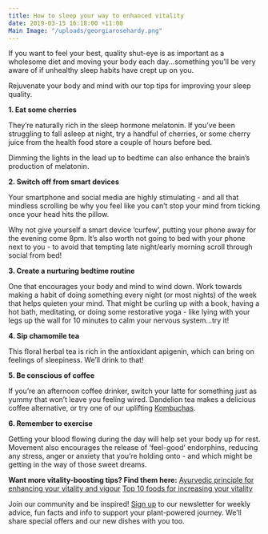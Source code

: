 ```yaml
---
title: How to sleep your way to enhanced vitality
date: 2019-03-15 16:18:00 +11:00
Main Image: "/uploads/georgiarosehardy.png"
---
```


If you want to feel your best, quality shut-eye is as important as a wholesome diet and moving your body each day...something you’ll be very aware of if unhealthy sleep habits have crept up on you. 

Rejuvenate your body and mind with our top tips for improving your sleep quality. 

**1. Eat some cherries**

They’re naturally rich in the sleep hormone melatonin. If you’ve been struggling to fall asleep at night, try a handful of cherries, or some cherry juice from the health food store a couple of hours before bed. 

Dimming the lights in the lead up to bedtime can also enhance the brain’s production of melatonin. 

**2. Switch off from smart devices**

Your smartphone and social media are highly stimulating - and all that mindless scrolling be why you feel like you can’t stop your mind from ticking once your head hits the pillow. 

Why not give yourself a smart device ‘curfew’, putting your phone away for the evening come 8pm. It’s also worth not going to bed with your phone next to you - to avoid that tempting late night/early morning scroll through social from bed! 

**3. Create a nurturing bedtime routine**

One that encourages your body and mind to wind down. Work towards making a habit of doing something every night (or most nights) of the week that helps quieten your mind. That might be curling up with a book, having a hot bath, meditating, or doing some restorative yoga - like lying with your legs up the wall for 10 minutes to calm your nervous system...try it!

**4. Sip chamomile tea**

This floral herbal tea is rich in the antioxidant apigenin, which can bring on feelings of sleepiness. We’ll drink to that! 

**5. Be conscious of coffee**

If you’re an afternoon coffee drinker, switch your latte for something just as yummy that won’t leave you feeling wired. Dandelion tea makes a delicious coffee alternative, or try one of our uplifting [Kombuchas](https://www.soulara.com.au/on-the-menu). 

**6. Remember to exercise**

Getting your blood flowing during the day will help set your body up for rest. Movement also encourages the release of ‘feel-good’ endorphins, reducing any stress, anger or anxiety that you’re holding onto - and which might be getting in the way of those sweet dreams.

**Want more vitality-boosting tips? Find them here:**
[Ayurvedic principle for enhancing your vitality and vigour](https://blog.soulara.com.au/blog/ayurvedic-principles-for-enhancing-your-vitality-and-vigour/)
[Top 10 foods for increasing your vitality](https://blog.soulara.com.au/blog/top-10-foods-to-increase-your-vitality/)

Join our community and be inspired! [Sign up](https://www.soulara.com.au) to our newsletter for weekly advice, fun facts and info to support your plant-powered journey. We’ll share special offers and our new dishes with you too.
